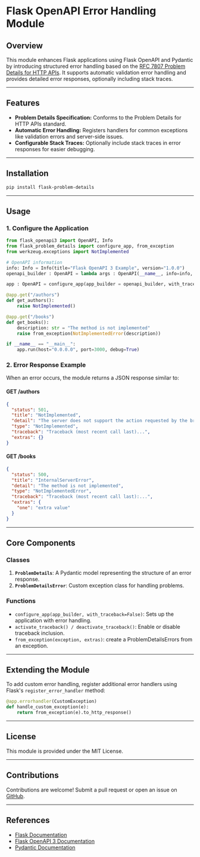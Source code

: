 # Flask OpenAPI Error Handling Module

## Overview
This module enhances Flask applications using Flask OpenAPI and Pydantic by introducing structured error handling based on the [RFC 7807 Problem Details for HTTP APIs](https://datatracker.ietf.org/doc/html/rfc7807). It supports automatic validation error handling and provides detailed error responses, optionally including stack traces.

---

## Features
- **Problem Details Specification:** Conforms to the Problem Details for HTTP APIs standard.
- **Automatic Error Handling:** Registers handlers for common exceptions like validation errors and server-side issues.
- **Configurable Stack Traces:** Optionally include stack traces in error responses for easier debugging.

---

## Installation
```bash
pip install flask-problem-details
```

---

## Usage

### 1. Configure the Application

```python
from flask_openapi3 import OpenAPI, Info
from flask_problem_details import configure_app, from_exception
from werkzeug.exceptions import NotImplemented

# OpenAPI information
info: Info = Info(title="Flask OpenAPI 3 Example", version="1.0.0")
openapi_builder : OpenAPI = lambda args : OpenAPI(__name__, info=info, **args)

app : OpenAPI = configure_app(app_builder = openapi_builder, with_traceback=True)

@app.get("/authors")
def get_authors():
    raise NotImplemented()

@app.get("/books")
def get_books():
    description: str = "The method is not implemented"
    raise from_exception(NotImplementedError(description))

if __name__ == "__main__":
    app.run(host="0.0.0.0", port=3000, debug=True)
```

### 2. Error Response Example
When an error occurs, the module returns a JSON response similar to:
#### GET /authors
```json
{
  "status": 501,
  "title": "NotImplemented",
  "detail": "The server does not support the action requested by the browser.",
  "type": "NotImplemented",
  "traceback": "Traceback (most recent call last)...",
  "extras": {}
}
```
#### GET /books
```json
{
  "status": 500,
  "title": "InternalServerError",
  "detail": "The method is not implemented",
  "type": "NotImplementedError",
  "traceback": "Traceback (most recent call last):...",
  "extras": {
    "one": "extra value"
  }
}
```

---

## Core Components

### **Classes**
1. **`ProblemDetails`**: A Pydantic model representing the structure of an error response.
2. **`ProblemDetailsError`**: Custom exception class for handling problems.


### **Functions**
- `configure_app(app_builder, with_traceback=False)`: Sets up the application with error handling.
- `activate_traceback() / deactivate_traceback()`: Enable or disable traceback inclusion.
- `from_exception(exception, extras)`: create a ProblemDetailsErrors from an exception.


---

## Extending the Module
To add custom error handling, register additional error handlers using Flask's `register_error_handler` method:
```python
@app.errorhandler(CustomException)
def handle_custom_exception(e):
    return from_exception(e).to_http_response()
```

---

## License
This module is provided under the MIT License.

---

## Contributions
Contributions are welcome! Submit a pull request or open an issue on [GitHub](https://github.com/mikeymat/flask-problem-details).

---

## References
- [Flask Documentation](https://flask.palletsprojects.com/)
- [Flask OpenAPI 3 Documentation](https://luolingchun.github.io/flask-openapi3/v4.x/Usage/Specification/)
- [Pydantic Documentation](https://pydantic-docs.helpmanual.io/)